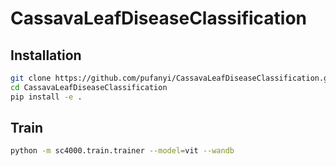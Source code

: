 # CassavaLeafDiseaseClassification

## Installation

```sh
git clone https://github.com/pufanyi/CassavaLeafDiseaseClassification.git
cd CassavaLeafDiseaseClassification
pip install -e .
```

## Train

```sh
python -m sc4000.train.trainer --model=vit --wandb
```
